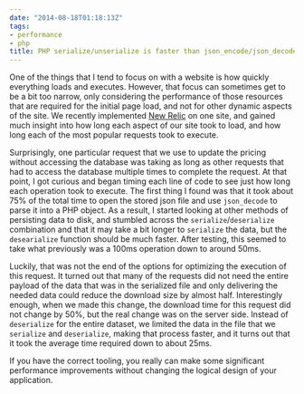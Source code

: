 ```yaml
---
date: "2014-08-18T01:18:13Z"
tags:
- performance
- php
title: PHP serialize/unserialize is faster than json_encode/json_decode
---
```


One of the things that I tend to focus on with a website is how quickly everything loads and executes. However, that focus can sometimes get to be a bit too narrow, only considering the performance of those resources that are required for the initial page load, and not for other dynamic aspects of the site. We recently implemented [New Relic](http://www.newrelic.com) on one site, and gained much insight into how long each aspect of our site took to load, and how long each of the most popular requests took to execute.

Surprisingly, one particular request that we use to update the pricing without accessing the database was taking as long as other requests that had to access the database multiple times to complete the request. At that point, I got curious and began timing each line of code to see just how long each operation took to execute. The first thing I found was that it took about 75% of the total time to open the stored json file and use `json_decode` to parse it into a PHP object. As a result, I started looking at other methods of persisting data to disk, and stumbled across the `serialize`/`deserialize` combination and that it may take a bit longer to `serialize` the data, but the `desearialize` function should be much faster. After testing, this seemed to take what previously was a 100ms operation down to around 50ms.

Luckily, that was not the end of the options for optimizing the execution of this request. It turned out that many of the requests did not need the entire payload of the data that was in the serialized file and only delivering the needed data could reduce the download size by almost half. Interestingly enough, when we made this change, the download time for this request did not change by 50%, but the real change was on the server side. Instead of `deserialize` for the entire dataset, we limited the data in the file that we `serialize` and `deserialize`, making that process faster, and it turns out that it took the average time required down to about 25ms.

If you have the correct tooling, you really can make some significant performance improvements without changing the logical design of your application.